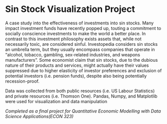 # Sin Stock Visualization Project

A case study into the effectiveness of investments into sin stocks. Many impact investment funds have recently popped up, touting a commitment
to socially conscience investments to make the world a better place. In contrast to this investment philosophy exists assets that,
while not necessarily toxic, are considered sinful. Investopedia considers sin stocks an umbrella term, but they usually encompass
companies that operate in “alcohol, tobacco, gambling, sex-related industries, and weapons manufacturers”. Some economist claim that sin stocks, 
due to the dubious nature of their products and services, might actually have their values suppressed due to higher elasticity of investor preferences
and exclusion of potential investors (i.e. pension funds), despite also being potentially recession-proof.

Data was collected from both public resources (i.e. US Labour Statistics) and private resources (i.e. Thomson One). Pandas, Numpy, and Matplotlib were used for visualization
and data manipulation

*Completed as a final project for Quantitative Economic Modelling with Data Science Applications(ECON 323)*
